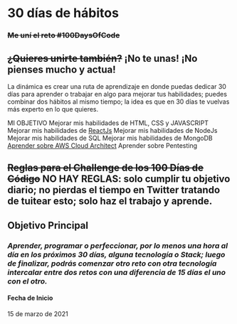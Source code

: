 # 30 días de hábitos

### ~~Me uní el reto #100DaysOfCode~~

## ~~¿Quieres unirte también?~~ ¡No te unas! ¡No pienses mucho y actua!

La dinámica es crear una ruta de aprendizaje en donde puedas dedicar 30 días para aprender o trabajar en algo para mejorar tus habilidades; puedes combinar dos hábitos al mismo tiempo; la idea es que en 30 días te vuelvas más experto en lo que quieres.

MI OBJETIVO
Mejorar mis habilidades de HTML, CSS y JAVASCRIPT
Mejorar mis habilidades de [ReactJs](https://github.com/rich1n/30-days-of/blob/master/REACT.md)
Mejorar mis habilidades de NodeJs
Mejorar mis habilidades de SQL
Mejorar mis habilidades de MongoDB
[Aprender sobre AWS Cloud Architect](https://github.com/rich1n/30-days-of/blob/master/AWS.md)
Aprender sobre Pentesting


## ~~Reglas para el Challenge de los 100 Días de Código~~ NO HAY REGLAS: solo cumplir tu objetivo diario; no pierdas el tiempo en Twitter tratando de tuitear esto; solo haz el trabajo y aprende.

## Objetivo Principal
### *Aprender, programar o perfeccionar, por lo menos una hora al día en los próximos 30 días, alguna tecnología o Stack; luego de finalizar, podrás comenzar otro reto con otra tecnología intercalar entre dos retos con una diferencia de 15 días el uno con el otro.*

#### Fecha de Inicio
15 de marzo de 2021
